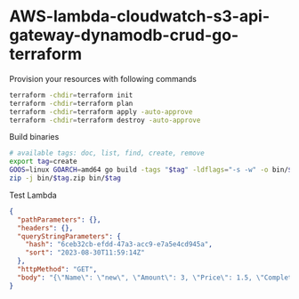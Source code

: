 # AWS-lambda-cloudwatch-s3-api-gateway-dynamodb-crud-go-terraform

Provision your resources with following commands

```sh
terraform -chdir=terraform init
terraform -chdir=terraform plan
terraform -chdir=terraform apply -auto-approve
terraform -chdir=terraform destroy -auto-approve
```

Build binaries

```sh
# available tags: doc, list, find, create, remove
export tag=create
GOOS=linux GOARCH=amd64 go build -tags "$tag" -ldflags="-s -w" -o bin/$tag ./cmd
zip -j bin/$tag.zip bin/$tag
```

Test Lambda

```json
{
  "pathParameters": {},
  "headers": {},
  "queryStringParameters": {
    "hash": "6ceb32cb-efdd-47a3-acc9-e7a5e4cd945a",
    "sort": "2023-08-30T11:59:14Z"
  },
  "httpMethod": "GET",
  "body": "{\"Name\": \"new\", \"Amount\": 3, \"Price\": 1.5, \"Completed\": true }"
}
```
